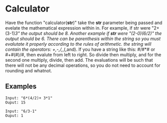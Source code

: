 # Calculator

Have the function "calculator(**str**)" take the **str** parameter being passed and evelate the mathematical expression within in. For example, if str were "2+(3-1)_3" the output should be 8. Another example if **str** were "(2-0)(6/2)" the output should be 6. There can be parenthesis within the string so you must evalutate it properly according to the rules of arithmetic. the string will contain the operators: +,-,/,_,(,and). If you have a string like this: #/#\*# or #+#(#)/#, then evalute from left to right. So divide then multiply, and for the second one multiply, divide, then add. The evaluations will be such that there will not be any decimal operations, so you do not need to account for rounding and whatnot.

## Examples

```
Input: "6*(4/2)+ 3*1"
Ouput: 15
```

```
Input: "6/3-1"
Ouput: 1
```
